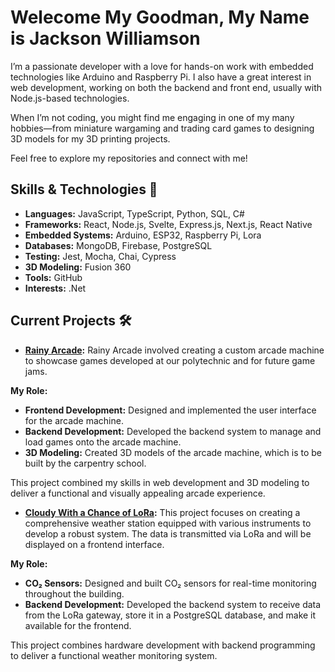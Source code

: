 # Welecome My Goodman, My Name is Jackson Williamson

I’m a passionate developer with a love for hands-on work with embedded technologies like Arduino and Raspberry Pi. I also have a great interest in web development, working on both the backend and front end, usually with Node.js-based technologies. 

When I’m not coding, you might find me engaging in one of my many hobbies—from miniature wargaming and trading card games to designing 3D models for my 3D printing projects. 

Feel free to explore my repositories and connect with me!

## Skills & Technologies 🚀

- **Languages:** JavaScript, TypeScript, Python, SQL, C#
- **Frameworks:** React, Node.js, Svelte, Express.js, Next.js, React Native
- **Embedded Systems:** Arduino, ESP32, Raspberry Pi, Lora
- **Databases:** MongoDB, Firebase, PostgreSQL
- **Testing:** Jest, Mocha, Chai, Cypress
- **3D Modeling:** Fusion 360
- **Tools:** GitHub
- **Interests:** .Net

## Current Projects 🛠️

- **[Rainy Arcade](https://github.com/fuzzyers/third-year-studio-2024-rainy-arcade):** Rainy Arcade involved creating a custom arcade machine to showcase games developed at our polytechnic and for future game jams.

**My Role:**
- **Frontend Development:** Designed and implemented the user interface for the arcade machine.
- **Backend Development:** Developed the backend system to manage and load games onto the arcade machine.
- **3D Modeling:** Created 3D models of the arcade machine, which is to be built by the carpentry school.

This project combined my skills in web development and 3D modeling to deliver a functional and visually appealing arcade experience.

- **[Cloudy With a Chance of LoRa](https://github.com/OtagoPolytechnic/Cloudy-with-a-Chance-of-LoRa):** This project focuses on creating a comprehensive weather station equipped with various instruments to develop a robust system. The data is transmitted via LoRa and will be displayed on a frontend interface.

**My Role:**
- **CO₂ Sensors:** Designed and built CO₂ sensors for real-time monitoring throughout the building.
- **Backend Development:** Developed the backend system to receive data from the LoRa gateway, store it in a PostgreSQL database, and make it available for the frontend.

This project combines hardware development with backend programming to deliver a functional weather monitoring system.


<!--
**fuzzyers/fuzzyers** is a ✨ _special_ ✨ repository because its `README.md` (this file) appears on your GitHub profile.

Here are some ideas to get you started:

- 🔭 I’m currently working on ...
- 🌱 I’m currently learning ...
- 👯 I’m looking to collaborate on ...
- 🤔 I’m looking for help with ...
- 💬 Ask me about ...
- 📫 How to reach me: ...
- 😄 Pronouns: ...
- ⚡ Fun fact: ...
-->
